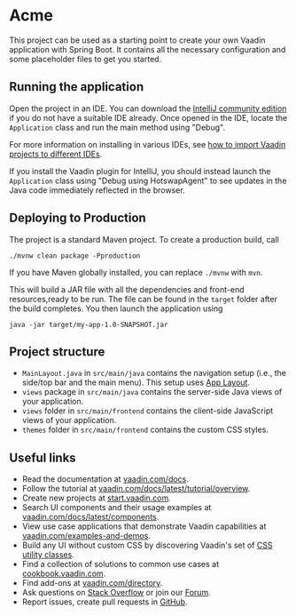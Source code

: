 # Acme

This project can be used as a starting point to create your own Vaadin application with Spring Boot.
It contains all the necessary configuration and some placeholder files to get you started.

## Running the application

Open the project in an IDE. You can download the [IntelliJ community edition](https://www.jetbrains.com/idea/download) if you do not have a suitable IDE already.
Once opened in the IDE, locate the `Application` class and run the main method using "Debug".

For more information on installing in various IDEs, see [how to import Vaadin projects to different IDEs](https://vaadin.com/docs/latest/getting-started/import).

If you install the Vaadin plugin for IntelliJ, you should instead launch the `Application` class using "Debug using HotswapAgent" to see updates in the Java code immediately reflected in the browser.

## Deploying to Production

The project is a standard Maven project. To create a production build, call 

```
./mvnw clean package -Pproduction
```

If you have Maven globally installed, you can replace `./mvnw` with `mvn`.

This will build a JAR file with all the dependencies and front-end resources,ready to be run. The file can be found in the `target` folder after the build completes.
You then launch the application using 
```
java -jar target/my-app-1.0-SNAPSHOT.jar
```

## Project structure

- `MainLayout.java` in `src/main/java` contains the navigation setup (i.e., the
  side/top bar and the main menu). This setup uses
  [App Layout](https://vaadin.com/docs/components/app-layout).
- `views` package in `src/main/java` contains the server-side Java views of your application.
- `views` folder in `src/main/frontend` contains the client-side JavaScript views of your application.
- `themes` folder in `src/main/frontend` contains the custom CSS styles.

## Useful links

- Read the documentation at [vaadin.com/docs](https://vaadin.com/docs).
- Follow the tutorial at [vaadin.com/docs/latest/tutorial/overview](https://vaadin.com/docs/latest/tutorial/overview).
- Create new projects at [start.vaadin.com](https://start.vaadin.com/).
- Search UI components and their usage examples at [vaadin.com/docs/latest/components](https://vaadin.com/docs/latest/components).
- View use case applications that demonstrate Vaadin capabilities at [vaadin.com/examples-and-demos](https://vaadin.com/examples-and-demos).
- Build any UI without custom CSS by discovering Vaadin's set of [CSS utility classes](https://vaadin.com/docs/styling/lumo/utility-classes). 
- Find a collection of solutions to common use cases at [cookbook.vaadin.com](https://cookbook.vaadin.com/).
- Find add-ons at [vaadin.com/directory](https://vaadin.com/directory).
- Ask questions on [Stack Overflow](https://stackoverflow.com/questions/tagged/vaadin) or join our [Forum](https://vaadin.com/forum).
- Report issues, create pull requests in [GitHub](https://github.com/vaadin).
